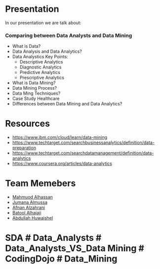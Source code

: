 # Presentation

In our presentation we are talk about:

<h3>Comparing between Data Analysts and Data Mining</h3>

- What is Data?
- Data Analysis and Data Analytics?
- Data Analystics Key Points:
  - Descriptive Analytics
  - Diagnostic Analytics
  - Predictive Analytics
  - Prescriptive Analytics
- What is Data Mining?
- Data Mining Process?
- Data Ming Techniques?
- Case Study Healthcare
- Differences between Data Mining and Data Analytics?

# Resources


- https://www.ibm.com/cloud/learn/data-mining
- https://www.techtarget.com/searchbusinessanalytics/definition/data-preparation
- https://www.techtarget.com/searchdatamanagement/definition/data-analytics
- https://www.coursera.org/articles/data-analytics


# Team Memebers

- [Mahmuod Alhassan](https://github.com/alhassanm)
- [Jumana Almussa](https://github.com/jumana0)
- [Afnan Alzahrani](https://github.com/AfnanAlzahrani)
- [Batool Alhajaji](https://github.com/Batool247)
- [Abdullah Huwaishel](https://github.com/Batool247)

# SDA # Data_Analysts # Data_Analysts_VS_Data Mining # CodingDojo # Data_Mining
